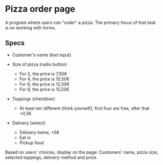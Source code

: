 # Pizza order page

A program where users can "order" a pizza. The primary focus of that task is on working with forms.

## Specs

- Customer's name (text input)

- Size of pizza (radio button)

  - For 2, the price is 7,50€
  - For 4, the price is 10,50€
  - For 6, the price is 12,50€
  - For 8, the price is 15,50€

- Toppings (checkbox)

  - At least ten different (think yourself), first four are free, after that +0,5€

- Delivery (select)
  - Delivery home, +5€
  - Eat in
  - Pickup food

Based on users' choices, display on the page:
Customers' name, pizza size, selected toppings, delivery method and price.
